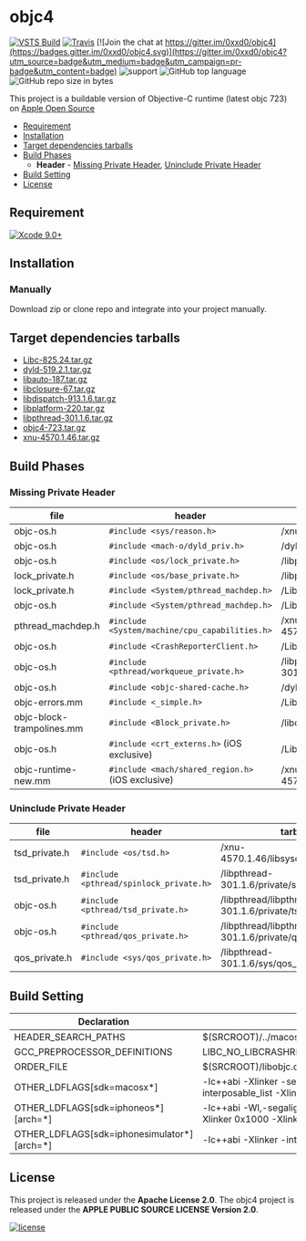 
# objc4 
 
[![VSTS Build](https://alchemistxxd.visualstudio.com/_apis/public/build/definitions/e0656143-5484-4af8-8aa3-01f9baba5da1/1/badge)](https://alchemistxxd.visualstudio.com/Apple%20Open%20Source/_git/objc4) [![Travis](https://img.shields.io/travis/0xxd0/objc4.svg?style=flat)](https://www.travis-ci.org/0xxd0/objc4) [![Join the chat at https://gitter.im/0xxd0/objc4](https://badges.gitter.im/0xxd0/objc4.svg)](https://gitter.im/0xxd0/objc4?utm_source=badge&utm_medium=badge&utm_campaign=pr-badge&utm_content=badge) ![support](https://img.shields.io/badge/support-macOS%20%7C%20iOS-orange.svg) ![GitHub top language](https://img.shields.io/github/languages/top/0xxd0/objc4.svg?colorB=6866fb) ![GitHub repo size in bytes](https://img.shields.io/github/repo-size/0xxd0/objc4.svg?colorA=24292e&colorB=24292e&style=flat)

This project is a buildable version of Objective-C runtime (latest objc 723) on [Apple Open Source](https://opensource.apple.com/tarballs/objc4/)

- [Requirement](#requirement)
- [Installation](#installation)
- [Target dependencies tarballs](#target-dependencies-tarballs)
- [Build Phases](#build-phases)
    - **Header** - [Missing Private Header](#missing-private-header), [Uninclude Private Header](#uninclude-private-header)
- [Build Setting](#build-setting)
- [License](#license)


## Requirement

[![Xcode 9.0+](https://img.shields.io/badge/Xcode-9.0%2B-blue.svg?colorA=3caefc&colorB=24292e)](https://developer.apple.com/xcode/)

## Installation

### Manually

Download zip or clone repo and integrate into your project manually.

## Target dependencies tarballs

- [Libc-825.24.tar.gz](https://opensource.apple.com/tarballs/Libc/Libc-825.24.tar.gz)
- [dyld-519.2.1.tar.gz](https://opensource.apple.com/tarballs/dyld/dyld-519.2.1.tar.gz)
- [libauto-187.tar.gz](https://opensource.apple.com/tarballs/libauto/libauto-187.tar.gz)
- [libclosure-67.tar.gz](https://opensource.apple.com/tarballs/libclosure/libclosure-67.tar.gz)
- [libdispatch-913.1.6.tar.gz](https://opensource.apple.com/tarballs/libdispatch/libdispatch-913.1.6.tar.gz)
- [libplatform-220.tar.gz](https://opensource.apple.com/tarballs/libplatform/libplatform-220.tar.gz)
- [libpthread-301.1.6.tar.gz](https://opensource.apple.com/tarballs/libpthread/libpthread-301.1.6.tar.gz)
- [objc4-723.tar.gz](https://opensource.apple.com/tarballs/objc4/objc4-723.tar.gz)
- [xnu-4570.1.46.tar.gz](https://opensource.apple.com/tarballs/xnu/xnu-4570.1.46.tar.gz)


## Build Phases

### Missing Private Header 

| file | header | tarball |
|------|--------|---------|
| objc-os.h | `#include <sys/reason.h>` | /xnu-4570.1.46/bsd/sys/reason.h |
| objc-os.h | `#include <mach-o/dyld_priv.h>` | /dyld-519.2.1/include/mach-o/dyld_priv.h |
| objc-os.h | `#include <os/lock_private.h>` | /libplatform-220/private/os/lock_private.h |
| lock_private.h | `#include <os/base_private.h>` | /libplatform-220/private/os/base_private.h |
| lock_private.h | `#include <System/pthread_machdep.h>` | /Libc-825.24/pthreads/pthread_machdep.h |
| objc-os.h | `#include <System/pthread_machdep.h>` | /Libc-825.24/pthreads/pthread_machdep.h |
| pthread_machdep.h | `#include <System/machine/cpu_capabilities.h>` | /xnu-4570.1.46/osfmk/machine/cpu_capabilities.h |
| objc-os.h | `#include <CrashReporterClient.h>` | /Libc-825.24/include/CrashReporterClient.h | 
| objc-os.h | `#include <pthread/workqueue_private.h>` | /libpthread-301.1.6/private/workqueue_private.h | 
| objc-os.h | `#include <objc-shared-cache.h>` | /dyld-519.2.1/include/objc-shared-cache.h | 
| objc-errors.mm | `#include <_simple.h>` | /Libc-825.24/gen/_simple.h | 
| objc-block-trampolines.mm | `#include <Block_private.h>` | /libclosure-67/Block_private.h |
| objc-os.h | `#include <crt_externs.h>` (iOS exclusive) | /Libc-825.24/include/crt_externs.h |
| objc-runtime-new.mm | `#include <mach/shared_region.h>` (iOS exclusive) | /xnu-4570.1.46/osfmk/mach/shared_region.h |

### Uninclude Private Header 

| file | header | tarball |
|------|--------|---------|
| tsd_private.h | `#include <os/tsd.h>` | /xnu-4570.1.46/libsyscall/os/tsd.h |
| tsd_private.h | `#include <pthread/spinlock_private.h>` | /libpthread-301.1.6/private/spinlock_private.h |
| objc-os.h | `#include <pthread/tsd_private.h>` | /libpthread/libpthread-301.1.6/private/tsd_private.h |
| objc-os.h | `#include <pthread/qos_private.h>` | /libpthread/libpthread-301.1.6/private/qos_private.h |
| qos_private.h | `#include <sys/qos_private.h>`  | /libpthread-301.1.6/sys/qos_private.h |


## Build Setting

| Declaration | Value |
|-------------|-------|
| HEADER_SEARCH_PATHS | $(SRCROOT)/../macosx.internal/System/Library/Frameworks/System.framework/PrivateHeaders |
| GCC_PREPROCESSOR_DEFINITIONS | LIBC_NO_LIBCRASHREPORTERCLIENT |
| ORDER_FILE | $(SRCROOT)/libobjc.order |
| OTHER_LDFLAGS[sdk=macosx*] | -lc++abi -Xlinker -sectalign -Xlinker __DATA -Xlinker __objc_data -Xlinker 0x1000 -Xlinker -interposable_list -Xlinker interposable.txt |
| OTHER_LDFLAGS[sdk=iphoneos*][arch=*] | -lc++abi -Wl,-segalign,0x4000 -Xlinker -sectalign -Xlinker __DATA -Xlinker __objc_data -Xlinker 0x1000 -Xlinker -interposable_list -Xlinker interposable.txt -isystem -iframework |
| OTHER_LDFLAGS[sdk=iphonesimulator*][arch=*] | -lc++abi -Xlinker -interposable_list -Xlinker interposable.txt |


## License 

This project is released under the **Apache License 2.0**. The objc4 project is released under the **APPLE PUBLIC SOURCE LICENSE Version 2.0**.

[![license](https://img.shields.io/github/license/0xxd0/objc4.svg?colorA=24292e&colorB=24292e&style=flat)](https://github.com/0xxd0/objc4/blob/master/LICENSE)

